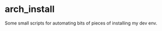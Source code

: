 arch_install
============

Some small scripts for automating bits of pieces of installing my dev env.
